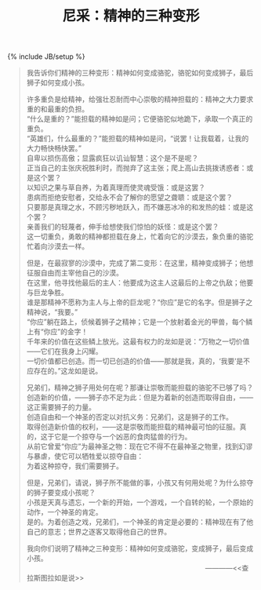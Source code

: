﻿---
layout: page
title: 尼采：精神的三种变形
category: 文摘
tags: 尼采
---
{% include JB/setup %}

>我告诉你们精神的三种变形：精神如何变成骆驼，骆驼如何变成狮子，最后狮子如何变成小孩。
>
>许多重负是给精神，给强壮忍耐而中心崇敬的精神担载的：精神之大力要求重的和最重的负担。  
>“什么是重的？”能担载的精神如是问；它便骆驼似地跪下，承取一个真正的重负。  
>“英雄们，什么最重的？”能担载的精神如是问，“说罢！让我载着，让我的大力畅快畅快罢。”  
>自卑以损伤高傲；显露疯狂以讥讪智慧：这个是不是呢？    
>正当自己的主张庆祝胜利时，而抛弃了这主张；爬上高山去挑拨诱惑者：或是这个罢？  
>以知识之果与草自养，为着真理而使灵魂受饿：或是这罢？  
>患病而拒绝安慰者，交给永不会了解你的愿望之聋聩：或是这个罢？  
>只要那是真理之水，不顾污秽地跃入，而不嫌恶冰冷的和发热的蛙：或是这个罢？  
>亲善我们的轻蔑者，伸手给想使我们惊怕的妖怪：或是这个罢？  
>这一切重负，勇敢的精神都担载在身上，忙着向它的沙漠去，象负重的骆驼忙着向沙漠去一样。  
>
>
>但是，在最寂寥的沙漠中，完成了第二变形：在这里，精神变成狮子；他想征服自由而主宰他自己的沙漠。  
>在这里，他寻找他最后的主人：他要成为这主人这最后的上帝之仇敌；他要与巨龙争胜。  
>谁是那精神不愿称为主人与上帝的巨龙呢？“你应”是它的名字。但是狮子之精神说，“我要。”  
>“你应”躺在路上，侦候着狮子之精神；它是一个放射着金光的甲兽，每个鳞上有“你应”的金字！   
>千年来的价值在这些鳞上放光。这最有权力的龙如是说：“万物之一切价值——它们在我身上闪耀。  
>一切价值都已创造。而一切已创造的价值——那就是我，真的，‘我要’是不应存在的。”这龙如是说。
>
>
>兄弟们，精神之狮子用处何在呢？那谦让崇敬而能担载的骆驼不已够了吗？  
>创造新的价值，——狮子亦不足为此：但是为着新的创造而取得自由，——这正需要狮子的力量。  
>创造自由和一个神圣的否定以对抗义务：兄弟们，这是狮子的工作。  
>取得创造新价值的权利，——这是崇敬而能担载的精神最可怕的征服。真的，这于它是一个掠夺与一个凶恶的食肉猛兽的行为。  
>从前它曾爱“你应”为最神圣之物：现在它不得不在最神圣之物里，找到幻谬与暴虐，使它可以牺牲爱以掠夺自由：  
>为着这种掠夺，我们需要狮子。   
>
>
>但是，兄弟们，请说，狮子所不能做的事，小孩又有何用处呢？为什么掠夺的狮子要变成小孩呢？  
>小孩是天真与遗忘，一个新的开始，一个游戏，一个自转的轮，一个原始的动作，一个神圣的肯定。  
>是的。为着创造之戏，兄弟们，一个神圣的肯定是必要的：精神现在有了他自己的意志；世界之逐客又取得他自己的世界。  
>
>我向你们说明了精神之三种变形：精神如何变成骆驼，变成狮子，最后变成小孩。    
>&emsp;&emsp;&emsp;&emsp;&emsp;&emsp;&emsp;&emsp;&emsp;&emsp;&emsp;&emsp;&emsp;&emsp;&emsp;&emsp;&emsp;&emsp;&emsp;&emsp;&emsp;&emsp;&emsp;&emsp;&emsp;&emsp;————<<查拉斯图拉如是说>>